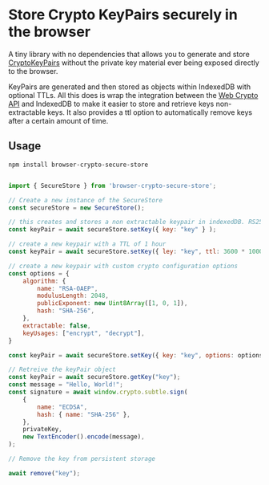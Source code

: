 # Store Crypto KeyPairs securely in the browser

A tiny library with no dependencies that allows you to generate
and store [CryptoKeyPairs](https://developer.mozilla.org/en-US/docs/Web/API/CryptoKeyPair) without the private key material ever
being exposed directly to the browser.

KeyPairs are generated and then stored as objects within IndexedDB with optional TTLs. All this does is wrap the integration
between the [Web Crypto API](https://developer.mozilla.org/en-US/docs/Web/API/Web_Crypto_API) and IndexedDB to make it easier to
store and retrieve keys non-extractable keys. It also provides a ttl option to automatically remove keys after a certain amount of time.

## Usage

```npm install browser-crypto-secure-store```

```javascript

import { SecureStore } from 'browser-crypto-secure-store';

// Create a new instance of the SecureStore
const secureStore = new SecureStore();

// this creates and stores a non extractable keypair in indexedDB. RS256 is used by default 
const keyPair = await secureStore.setKey({ key: "key" } );

// create a new keypair with a TTL of 1 hour
const keyPair = await secureStore.setKey({ ley: "key", ttl: 3600 * 1000});

// create a new keypair with custom crypto configuration options
const options = {
    algorithm: {
        name: "RSA-OAEP",
        modulusLength: 2048,
        publicExponent: new Uint8Array([1, 0, 1]),
        hash: "SHA-256",
    },
    extractable: false,
    keyUsages: ["encrypt", "decrypt"],
}

const keyPair = await secureStore.setKey({ key: "key", options: options });

// Retreive the keyPair object
const keyPair = await secureStore.getKey("key");
const message = "Hello, World!";
const signature = await window.crypto.subtle.sign(
    {
        name: "ECDSA",
        hash: { name: "SHA-256" },
    },
    privateKey,
    new TextEncoder().encode(message),
);

// Remove the key from persistent storage

await remove("key");

```
